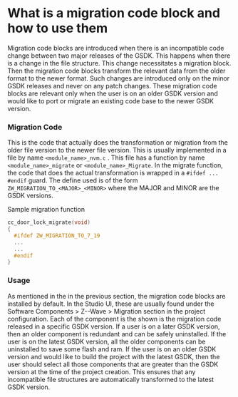 # What is a migration code block and how to use them

Migration code blocks are introduced when there is an incompatible code change between two major
releases of the GSDK. This happens when there is a change in the file structure. This change necessitates
a migration block. Then the migration code blocks transform the relevant data from the older format
to the newer format. Such changes are introduced only on the minor GSDK releases and never on any patch changes.
These migration code blocks are relevant only when the user is on an older GSDK version and would like to port 
or migrate an existing code base to the newer GSDK version.

### Migration Code 

This is the code that actually does the transformation or migration from the older file version to the newer 
file version. This is usually implemented in a file by name `<module_name>_nvm.c` . This file has a function 
by name `<module_name>_migrate` or `<module_name>_Migrate`. In the migrate function, the code that does the actual 
transformation is wrapped in  a `#ifdef ... #endif` guard. The define used is of the form `ZW_MIGRATION_TO_<MAJOR>_<MINOR>` 
where the MAJOR and MINOR are the GSDK versions. 

Sample migration function

```c
cc_door_lock_migrate(void)
{
  #ifdef ZW_MIGRATION_TO_7_19
  ...
  ...
  #endif
}
```


### Usage

As mentioned in the in the previous section, the migration code blocks are installed by default. In the Studio UI, these 
are usually found under the Software Components > Z--Wave > Migration section in the project configuration. Each of the 
component is the shown is the migration code released in a specific GSDK version. If a user is on a later GSDK version, then 
an older component is redundant and can be safely uninstalled. If the user is on the latest GSDK version, all the older components
can be uninstalled to save some flash and ram. If the user is on an older GSDK version and would like to build the project with the 
latest GSDK, then the user should select all those components that are greater than the GSDK version at the time of the project creation.
This ensures that any incompatible file structures are automatically transformed to the latest GSDK version. 
